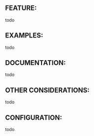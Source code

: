 ## FEATURE:
todo

## EXAMPLES:
todo

## DOCUMENTATION:
todo

## OTHER CONSIDERATIONS:
todo

## CONFIGURATION:
todo